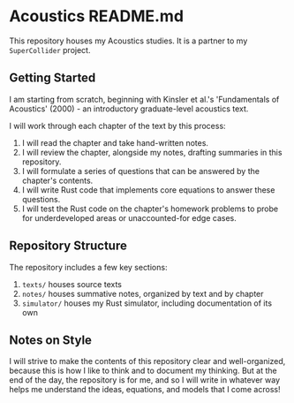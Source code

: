 # Acoustics README.md

This repository houses my Acoustics studies. It is a partner to my `SuperCollider` project.

## Getting Started

I am starting from scratch, beginning with Kinsler et al.'s 'Fundamentals of Acoustics' (2000) - an introductory graduate-level acoustics text.

I will work through each chapter of the text by this process:

1. I will read the chapter and take hand-written notes.
2. I will review the chapter, alongside my notes, drafting summaries in this repository.
3. I will formulate a series of questions that can be answered by the chapter's contents.
4. I will write Rust code that implements core equations to answer these questions. 
5. I will test the Rust code on the chapter's homework problems to probe for underdeveloped areas or unaccounted-for edge cases.

## Repository Structure

The repository includes a few key sections:

1. `texts/` houses source texts
2. `notes/` houses summative notes, organized by text and by chapter
3. `simulator/` houses my Rust simulator, including documentation of its own

## Notes on Style

I will strive to make the contents of this repository clear and well-organized, because this is how I like to think and to document my thinking. But at the end of the day, the repository is for me, and so I will write in whatever way helps me understand the ideas, equations, and models that I come across!
